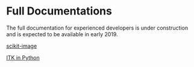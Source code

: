 # Full Documentations

The full documentation for experienced developers is under construction and is expected to be available in early 2019. 


[scikit-image](http://scikit-image.org/docs/dev/index.html)


[ITK in Python](https://itkpythonpackage.readthedocs.io/en/latest/Quick_start_guide.html#usage)